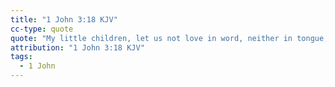 ```yaml
---
title: "1 John 3:18 KJV"
cc-type: quote
quote: "My little children, let us not love in word, neither in tongue; but in deed and in truth."
attribution: "1 John 3:18 KJV"
tags:
  - 1 John
---
```

